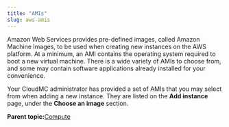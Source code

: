 ```yaml
---
title: "AMIs"
slug: aws-amis
---
```



Amazon Web Services provides pre-defined images, called Amazon Machine Images, to be used when creating new instances on the AWS platform. At a minimum, an AMI contains the operating system required to boot a new virtual machine. There is a wide variety of AMIs to choose from, and some may contain software applications already installed for your convenience.

Your CloudMC administrator has provided a set of AMIs that you may select from when adding a new instance. They are listed on the **Add instance** page, under the **Choose an image** section.

**Parent topic:**[Compute](aws-compute.md)

